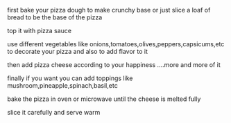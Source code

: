  first bake your pizza dough to make crunchy base or just slice a loaf of bread to be the base of the pizza

 top it with pizza sauce 

 use different vegetables like onions,tomatoes,olives,peppers,capsicums,etc to decorate your pizza and also to add flavor to it

 then add pizza cheese according to your happiness ....more and more of it

 finally if you want you can add toppings like mushroom,pineapple,spinach,basil,etc

 bake the pizza in oven or microwave until the cheese is melted fully
 
 slice it carefully and serve warm 